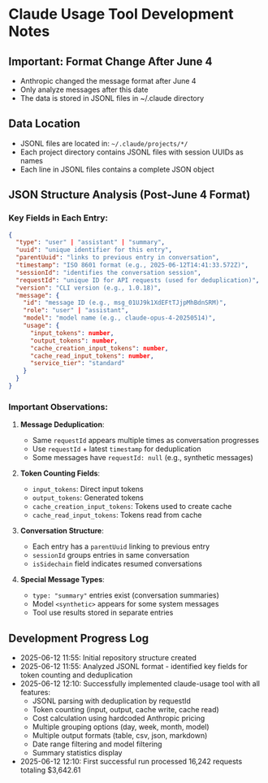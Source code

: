 # Claude Usage Tool Development Notes

## Important: Format Change After June 4
- Anthropic changed the message format after June 4
- Only analyze messages after this date
- The data is stored in JSONL files in ~/.claude directory

## Data Location
- JSONL files are located in: `~/.claude/projects/*/`
- Each project directory contains JSONL files with session UUIDs as names
- Each line in JSONL files contains a complete JSON object

## JSON Structure Analysis (Post-June 4 Format)

### Key Fields in Each Entry:
```json
{
  "type": "user" | "assistant" | "summary",
  "uuid": "unique identifier for this entry",
  "parentUuid": "links to previous entry in conversation",
  "timestamp": "ISO 8601 format (e.g., 2025-06-12T14:41:33.572Z)",
  "sessionId": "identifies the conversation session",
  "requestId": "unique ID for API requests (used for deduplication)",
  "version": "CLI version (e.g., 1.0.18)",
  "message": {
    "id": "message ID (e.g., msg_01UJ9k1XdEFtTJjpMhBdnSRM)",
    "role": "user" | "assistant",
    "model": "model name (e.g., claude-opus-4-20250514)",
    "usage": {
      "input_tokens": number,
      "output_tokens": number,
      "cache_creation_input_tokens": number,
      "cache_read_input_tokens": number,
      "service_tier": "standard"
    }
  }
}
```

### Important Observations:

1. **Message Deduplication**: 
   - Same `requestId` appears multiple times as conversation progresses
   - Use `requestId` + latest `timestamp` for deduplication
   - Some messages have `requestId: null` (e.g., synthetic messages)

2. **Token Counting Fields**:
   - `input_tokens`: Direct input tokens
   - `output_tokens`: Generated tokens
   - `cache_creation_input_tokens`: Tokens used to create cache
   - `cache_read_input_tokens`: Tokens read from cache

3. **Conversation Structure**:
   - Each entry has a `parentUuid` linking to previous entry
   - `sessionId` groups entries in same conversation
   - `isSidechain` field indicates resumed conversations

4. **Special Message Types**:
   - `type: "summary"` entries exist (conversation summaries)
   - Model `<synthetic>` appears for some system messages
   - Tool use results stored in separate entries

## Development Progress Log
- 2025-06-12 11:55: Initial repository structure created
- 2025-06-12 11:55: Analyzed JSONL format - identified key fields for token counting and deduplication
- 2025-06-12 12:10: Successfully implemented claude-usage tool with all features:
  - JSONL parsing with deduplication by requestId
  - Token counting (input, output, cache write, cache read)
  - Cost calculation using hardcoded Anthropic pricing
  - Multiple grouping options (day, week, month, model)
  - Multiple output formats (table, csv, json, markdown)
  - Date range filtering and model filtering
  - Summary statistics display
- 2025-06-12 12:10: First successful run processed 16,242 requests totaling $3,642.61